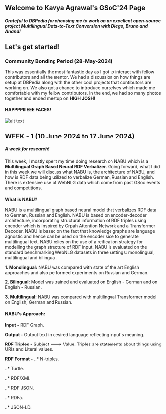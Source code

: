## Welcome to Kavya Agrawal's GSoC'24 Page
##### Grateful to DBPedia for choosing me to work on an excellent open-source project **Multilingual Data-to-Text Conversion** with Diego, Bruno and Anand!

## Let's get started!

### Community Bonding Period (28-May-2024)
This was essentially the most fantastic day as I got to interact with fellow contributors and all the mentor. We had a discussion on how things are setup at DBPedia along with the other cool projects that contibutors are working on. We also got a chance to introduce ourselves which made me comfortable with my fellow contributors. In the end, we had so many photos together and ended meetup on **HIGH JOSH!**

#### HAPPPPIIIEEE FACES!
![alt text][logo]

[logo]: https://github.com/kavyagl2/Google-Summer-of-Code-24/assets/79780905/d15c6fba-0ecc-4e9e-8967-bf21fc5d3961 "DBPedia GSoc'24 Meetup"

## WEEK - 1 (10 June 2024 to 17 June 2024)
##### A week for research! 
This week, I mostly spent my time doing research on NABU which is a **Multilingual Graph Based Neural RDF Verbalizer**. Going forward, what I did in this week we will discuss what NABU is, the architecture of NABU, and how is RDF data being utilized to verbalize German, Russian and English. There is extensive use of WebNLG data which come from past GSoc events and competitions. 

#### What is NABU?
NABU is a multilingual graph based neural model that verbalizes RDF data to German, Russian and English. NABU is based on encoder-decoder architecture, incorporating structural information of RDF triples using encoder which is inspired by Grpah Attention Network and a Transformer Decoder. NABU is based on the fact that knowledge graphs are language agnostic and hence can be used on the encoder side to generate multilingual text. NABU relies on the use of a reification strategy for modelling the graph structure of RDF input. 
NABU is evaluated on the standard benchmarking WebNLG datasets in three settings: monolingual, multilingual and bilingual. 

**1. Monolingual:** NABU was compared with state of the art English approaches and also performed experiments on Russian and German. 

**2. Bilingual:** Model was trained and evaluated on English - German and on English - Russian. 

**3. Multilingual:** NABU was compared with multilingual Transformer model on English, German and Russian. 

#### NABU's Approach: 
**Input -**  RDF Graph.

**Output -** Output text in desired language reflecting input's meaning. 

**RDF Triples -** Subject ---> Value. Triples are statements about things using URIs and Literal values. 

**RDF Format -** 
..* N-triples.

..* Turtle.

..* RDF/XMI.

..* RDF JSON.

..* RDFa.

..* JSON-LD.
























